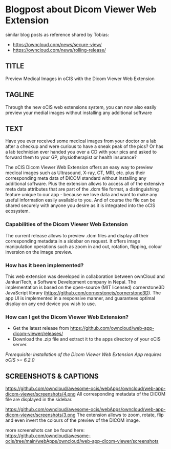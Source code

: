 # Blogpost about Dicom Viewer Web Extension

similar blog posts as reference shared by Tobias:
- https://owncloud.com/news/secure-view/
- https://owncloud.com/news/rolling-release/


## TITLE
Preview Medical Images in oCIS with the Dicom Viewer Web Extension

## TAGLINE
Through the new oCIS web extensions system, you can now also easily preview your medial images without installing any additional software

## TEXT
Have you ever received some medical images from your doctor or a lab after a checkup and were curious to have a sneak peak of the pics? Or has a lab technician ever handed you over a CD with your pics and asked to forward them to your GP, physiotherapist or health insurance?

The oCIS Dicom Viewer Web Extension offers an easy way to preview medical images such as Ultrasound, X-ray, CT, MRI, etc. plus their corresponding meta data of DICOM standard without installing any additional software. Plus the extension allows to access all of the extensive meta data attributes that are part of the .dcm file format, a distinguishing feature unique to our app - because we love data and want to make any useful information easily available to you. And of course the file can be shared securely with anyone you desire as it is integrated into the oCIS ecosystem.

### Capabilities of the Dicom Viewer Web Extension
The current release allows to preview .dcm files and display all their corresponding metadata in a sidebar on request. It offers image manipulation operations such as zoom in and out, rotation, flipping, colour inversion on the image preview.

### How has it been implemented?
This web extension was developed in collaboration between ownCloud and JankariTech, a Software Development company in Nepal. The implementation is based on the open-source (MIT licensed) cornerstone3D JavaScript library (https://github.com/cornerstonejs/cornerstone3D). The app UI is implemented in a responsive manner, and guarantees optimal display on any end device you wish to use.

### How can I get the Dicom Viewer Web Extension?
- Get the latest release from https://github.com/owncloud/web-app-dicom-viewer/releases/
- Download the .zip file and extract it to the apps directory of your oCIS server.

_Prerequisite: Installation of the Dicom Viewer Web Extension App requires oCIS >= 6.2.0_

## SCREENSHOTS & CAPTIONS
https://github.com/owncloud/awesome-ocis/webApps/owncloud/web-app-dicom-viewer/screenshots/4.png
All corresponding metadata of the DICOM file are displayed in the sidebar.

https://github.com/owncloud/awesome-ocis/webApps/owncloud/web-app-dicom-viewer/screenshots/3.png
The extension allows to zoom, rotate, flip and even invert the colours of the preview of the DICOM image.

more screenshots can be found here: https://github.com/owncloud/awesome-ocis/tree/main/webApps/owncloud/web-app-dicom-viewer/screenshots
